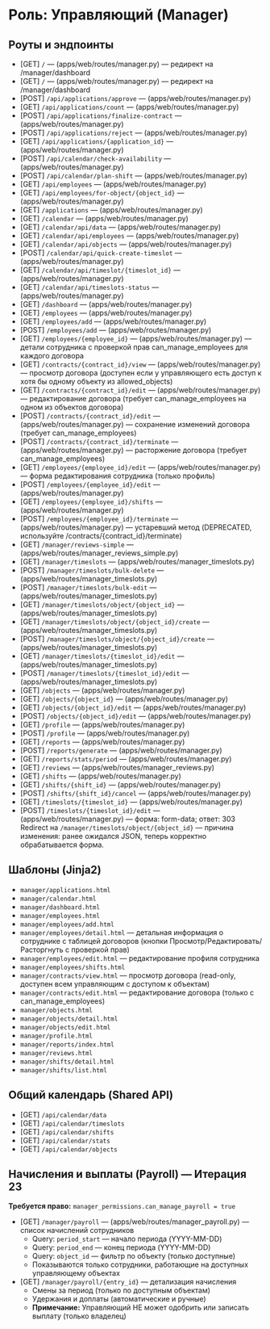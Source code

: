# Роль: Управляющий (Manager)

## Роуты и эндпоинты
- [GET] `/`  — (apps/web/routes/manager.py) — редирект на /manager/dashboard
- [GET] `/`  — (apps/web/routes/manager.py) — редирект на /manager/dashboard
- [POST] `/api/applications/approve`  — (apps/web/routes/manager.py)
- [GET] `/api/applications/count`  — (apps/web/routes/manager.py)
- [POST] `/api/applications/finalize-contract`  — (apps/web/routes/manager.py)
- [POST] `/api/applications/reject`  — (apps/web/routes/manager.py)
- [GET] `/api/applications/{application_id}`  — (apps/web/routes/manager.py)
- [POST] `/api/calendar/check-availability`  — (apps/web/routes/manager.py)
- [POST] `/api/calendar/plan-shift`  — (apps/web/routes/manager.py)
- [GET] `/api/employees`  — (apps/web/routes/manager.py)
- [GET] `/api/employees/for-object/{object_id}`  — (apps/web/routes/manager.py)
- [GET] `/applications`  — (apps/web/routes/manager.py)
- [GET] `/calendar`  — (apps/web/routes/manager.py)
- [GET] `/calendar/api/data`  — (apps/web/routes/manager.py)
- [GET] `/calendar/api/employees`  — (apps/web/routes/manager.py)
- [GET] `/calendar/api/objects`  — (apps/web/routes/manager.py)
- [POST] `/calendar/api/quick-create-timeslot`  — (apps/web/routes/manager.py)
- [GET] `/calendar/api/timeslot/{timeslot_id}`  — (apps/web/routes/manager.py)
- [GET] `/calendar/api/timeslots-status`  — (apps/web/routes/manager.py)
- [GET] `/dashboard`  — (apps/web/routes/manager.py)
- [GET] `/employees`  — (apps/web/routes/manager.py)
- [GET] `/employees/add`  — (apps/web/routes/manager.py)
- [POST] `/employees/add`  — (apps/web/routes/manager.py)
- [GET] `/employees/{employee_id}`  — (apps/web/routes/manager.py) — детали сотрудника с проверкой прав can_manage_employees для каждого договора
- [GET] `/contracts/{contract_id}/view`  — (apps/web/routes/manager.py) — просмотр договора (доступен если у управляющего есть доступ к хотя бы одному объекту из allowed_objects)
- [GET] `/contracts/{contract_id}/edit`  — (apps/web/routes/manager.py) — редактирование договора (требует can_manage_employees на одном из объектов договора)
- [POST] `/contracts/{contract_id}/edit`  — (apps/web/routes/manager.py) — сохранение изменений договора (требует can_manage_employees)
- [POST] `/contracts/{contract_id}/terminate`  — (apps/web/routes/manager.py) — расторжение договора (требует can_manage_employees)
- [GET] `/employees/{employee_id}/edit`  — (apps/web/routes/manager.py) — форма редактирования сотрудника (только профиль)
- [POST] `/employees/{employee_id}/edit`  — (apps/web/routes/manager.py)
- [GET] `/employees/{employee_id}/shifts`  — (apps/web/routes/manager.py)
- [POST] `/employees/{employee_id}/terminate`  — (apps/web/routes/manager.py) — устаревший метод (DEPRECATED, используйте /contracts/{contract_id}/terminate)
- [GET] `/manager/reviews-simple`  — (apps/web/routes/manager_reviews_simple.py)
- [GET] `/manager/timeslots`  — (apps/web/routes/manager_timeslots.py)
- [POST] `/manager/timeslots/bulk-delete`  — (apps/web/routes/manager_timeslots.py)
- [POST] `/manager/timeslots/bulk-edit`  — (apps/web/routes/manager_timeslots.py)
- [GET] `/manager/timeslots/object/{object_id}`  — (apps/web/routes/manager_timeslots.py)
- [GET] `/manager/timeslots/object/{object_id}/create`  — (apps/web/routes/manager_timeslots.py)
- [POST] `/manager/timeslots/object/{object_id}/create`  — (apps/web/routes/manager_timeslots.py)
- [GET] `/manager/timeslots/{timeslot_id}/edit`  — (apps/web/routes/manager_timeslots.py)
- [POST] `/manager/timeslots/{timeslot_id}/edit`  — (apps/web/routes/manager_timeslots.py)
- [GET] `/objects`  — (apps/web/routes/manager.py)
- [GET] `/objects/{object_id}`  — (apps/web/routes/manager.py)
- [GET] `/objects/{object_id}/edit`  — (apps/web/routes/manager.py)
- [POST] `/objects/{object_id}/edit`  — (apps/web/routes/manager.py)
- [GET] `/profile`  — (apps/web/routes/manager.py)
- [POST] `/profile`  — (apps/web/routes/manager.py)
- [GET] `/reports`  — (apps/web/routes/manager.py)
- [POST] `/reports/generate`  — (apps/web/routes/manager.py)
- [GET] `/reports/stats/period`  — (apps/web/routes/manager.py)
- [GET] `/reviews`  — (apps/web/routes/manager_reviews.py)
- [GET] `/shifts`  — (apps/web/routes/manager.py)
- [GET] `/shifts/{shift_id}`  — (apps/web/routes/manager.py)
- [POST] `/shifts/{shift_id}/cancel`  — (apps/web/routes/manager.py)
- [GET] `/timeslots/{timeslot_id}`  — (apps/web/routes/manager.py)
- [POST] `/timeslots/{timeslot_id}/edit`  — (apps/web/routes/manager.py) — форма: form-data; ответ: 303 Redirect на `/manager/timeslots/object/{object_id}` — причина изменения: ранее ожидался JSON, теперь корректно обрабатывается форма.

## Шаблоны (Jinja2)
- `manager/applications.html`
- `manager/calendar.html`
- `manager/dashboard.html`
- `manager/employees.html`
- `manager/employees/add.html`
- `manager/employees/detail.html` — детальная информация о сотруднике с таблицей договоров (кнопки Просмотр/Редактировать/Расторгнуть с проверкой прав)
- `manager/employees/edit.html` — редактирование профиля сотрудника
- `manager/employees/shifts.html`
- `manager/contracts/view.html` — просмотр договора (read-only, доступен всем управляющим с доступом к объектам)
- `manager/contracts/edit.html` — редактирование договора (только с can_manage_employees)
- `manager/objects.html`
- `manager/objects/detail.html`
- `manager/objects/edit.html`
- `manager/profile.html`
- `manager/reports/index.html`
- `manager/reviews.html`
- `manager/shifts/detail.html`
- `manager/shifts/list.html`

## Общий календарь (Shared API)
- [GET] `/api/calendar/data`
- [GET] `/api/calendar/timeslots`
- [GET] `/api/calendar/shifts`
- [GET] `/api/calendar/stats`
- [GET] `/api/calendar/objects`

## Начисления и выплаты (Payroll) — Итерация 23
**Требуется право:** `manager_permissions.can_manage_payroll = true`

- [GET] `/manager/payroll` — (apps/web/routes/manager_payroll.py) — список начислений сотрудников
  - Query: `period_start` — начало периода (YYYY-MM-DD)
  - Query: `period_end` — конец периода (YYYY-MM-DD)
  - Query: `object_id` — фильтр по объекту (только доступные)
  - Показываются только сотрудники, работающие на доступных управляющему объектах
- [GET] `/manager/payroll/{entry_id}` — детализация начисления
  - Смены за период (только по доступным объектам)
  - Удержания и доплаты (автоматические и ручные)
  - **Примечание:** Управляющий НЕ может одобрить или записать выплату (только владелец)
